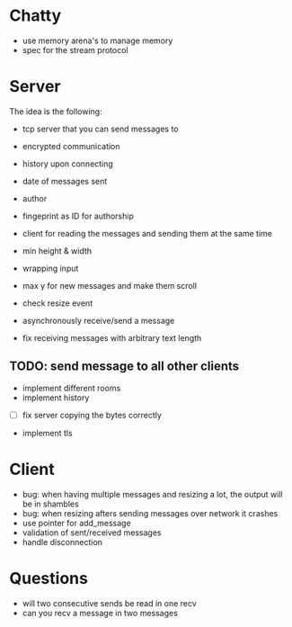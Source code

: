 # Chatty
- use memory arena's to manage memory
- spec for the stream protocol

# Server
The idea is the following:
- tcp server that you can send messages to
- encrypted communication
- history upon connecting
- date of messages sent
- author
- fingeprint as ID for authorship
- client for reading the messages and sending them at the same time

- min height & width
- wrapping input
- max y for new messages and make them scroll
- check resize event
- asynchronously receive/send a message
- fix receiving messages with arbitrary text length

## TODO: send message to all other clients
- implement different rooms
- implement history
 - [ ] fix server copying the bytes correctly
- implement tls


# Client
- bug: when having multiple messages and resizing a lot, the output will be in shambles
- bug: when resizing afters sending messages over network it crashes
- use pointer for add_message
- validation of sent/received messages
- handle disconnection

# Questions
- will two consecutive sends be read in one recv
- can you recv a message in two messages
